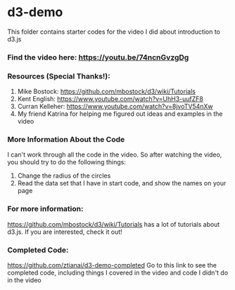 # d3-demo
This folder contains starter codes for the video I did about introduction to d3.js

### Find the video here: https://youtu.be/74ncnGvzgDg

### Resources (Special Thanks!):
1. Mike Bostock: https://github.com/mbostock/d3/wiki/Tutorials
2. Kent English: https://www.youtube.com/watch?v=UhH3-uufZF8
3. Curran Kelleher: https://www.youtube.com/watch?v=8jvoTV54nXw
4. My friend Katrina for helping me figured out ideas and examples in the video

### More Information About the Code
I can't work through all the code in the video. So after watching the video, you should try to do the following things:
1. Change the radius of the circles
2. Read the data set that I have in start code, and show the names on your page

### For more information:
https://github.com/mbostock/d3/wiki/Tutorials has a lot of tutorials about d3.js. If you are interested, check it out!

### Completed Code:
https://github.com/ztianai/d3-demo-completed Go to this link to see the completed code, including things I covered in the video and code I didn't do in the video
